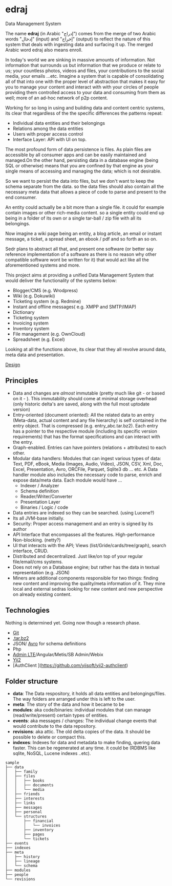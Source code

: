 # edraj

Data Management System

The name **edraj** (in Arabic "إدراج") comes from the merge of two Arabic words "إدخال" (input) and "إخراج" (output) to reflect the nature of this system that deals with ingesting data and surfacing it up. The merged Arabic word edraj also means enroll.

In today's world we are sinking in massive amounts of information. Not information that surrounds us but information that we produce or relate to us; your countless photos, videos and files, your contributions to the social media, your emails ...etc. Imagine a system that is capable of consolidating all of that into one with the proper level of abstraction that makes it easy for you to manage your content and interact with with your circles of people providing them controlled access to your data and consuming from them as well; more of an ad-hoc network of p2p content.

Working for so long in using and building data and content centric systems, its clear that regardless of the the specific differences the patterns repeat:
- Individual data entities and their belongings
- Relations among the data entities
- Users with proper access control
- Interface Layer: API with UI on top.

The most profound form of data persistence is files. As plain files are accessible by all consumer apps and can be easily maintained and managed.On the other hand, persisting data in a database engine (being SQL or otherwise) means that you are confined by that engine as your single means of accessing and managing the data; which is not desirable.

So we want to persist the data into files, but we don't want to keep the schema separate from the data. so the data files should also contain all the necessary meta data that allows a piece of code to parse and present to the end consumer.

An entity could actually be a bit more than a single file. it could for example contain images or other rich-media content. so a single entity could end up being in a folder of its own or a single tar-ball / zip file with all its belongings.

Now imagine a wiki page being an entity, a blog article, an email or instant message, a ticket, a spread sheet, an ebook / pdf and so forth an so on.

Sedr plans to abstract all that, and present one software (or better say reference implementation of a software as there is no reason why other compatible software wont be written for it) that would act like all the aforementioned systems and more.

This project aims at providing a unified Data Management System that would deliver the functionality of the systems below:
- Blogger/CMS (e.g. Wrodpress)
- Wiki (e.g. Dokuwiki)
- Ticketing system (e.g. Redmine)
- Instant and offline messages( e.g. XMPP and SMTP/IMAP)
- Dictionary
- Ticketing system
- Invoicing system
- Inventory system
- File management (e.g. OwnCloud)
- Spreadsheet (e.g. Excel)

Looking at all the functions above, its clear that they all revolve around data, meta data and presentation. 

[Design](docs/readme.md)

## Principles 
* Data and changes are *almost* immutable (pretty much like git - or based on it - ). This immutability should come at minimal storage overhead (only historic delta's are saved, along with the full most uptodate version)
* Entry-oriented (document oriented): All the related data to an entry (Meta-data, actual content and any file hierarchy) is self contained in the entry object. That is compressed (e.g. entry_abc.tar.bz2). Each entry has a pointer to the respective module (including its specific version requirements) that has the format specifications and can interact with the entry.
* Graph-enabled. Entries can have pointers (relations + attributes) to each other.
* Modular data handlers: Modules that can ingest various types of data: Text, PDF, eBook, Media (Images, Audio, Video), JSON, CSV, Xml, Doc, Excel, Presentation, Avro, ORCFile, Parquet, Sqlite3 db ... etc. A Data handler module also includes the necessary code to parse, enrich and expose data/meta data. Each module would have ...
  * Indexer / Analyzer
  * Schema definition
  * Reader/Writer/Converter
  * Presentation Layer
  * Binaries / Logic / code
* Data entries are indexed so they can be searched. (using Lucene?)
* Its all JVM-base initially.
* Security: Proper access management and an entry is signed by its author
* API Interface that encompasses all the features. High-performance Non-blocking. (netty?)
* UI that interacts with the API; Views (list/Gride/cards/tree/graph), search interface, CRUD. 
* Distributed and decentralized. Just like/on top of your regular file/email/cms systems.
* Does not rely on a Database engine; but rather has the data in textual representation (e.g. JSON)
* Miners are additional components responsible for two things: finding new content and improving the quality/meta information of it. They mine local and external sedras looking for new content and new perspective on already existing content.

## Technologies
Nothing is determined yet. Going now though a research phase.

* [Git](https://github.com/kbjr/Git.php)
* [.tar.bz2](http://php.net/manual/en/class.phardata.php)
* JSON/ [Avro](http://apache.osuosl.org/avro/stable/php/) for schema definitions
* Php
* [Admin LTE](https://github.com/dmstr/yii2-adminlte-asset)/Angular/Metis/SB Admin/Webix
* [Yii2](http://www.yiiframework.com/)
* [AuthClient \](https://github.com/yiisoft/yii2-authclient)

## Folder structure

* **data**: The Data respository, it holds all data entities and belongings/files. The way folders are arranged under this is left to the user.
* **meta**: The story of the data and how it became to be
* **modules**: aka code/binaries: individual modules that can manage (read/write/present) certain types of entities.
* **events**: aka messages / changes: The individual change events that would contribute to the data repository.
* **revisions**: aka attic. The old delta copies of the data. It should be possible to delete or compact this.
* **indexes**: Indexes for data and metadata to make finding, quering data faster. This can be regenerated at any time. it could be (RDBMS like sqlite, NoSQL, Lucene indexes ..etc).

```
sample
├── data 
│   ├── family
│   ├── files
│   │   ├── books
│   │   ├── documents
│   │   └── media
│   ├── friends
│   ├── interests
│   ├── links
│   ├── messages
│   ├── personal
│   └── structures
│       ├── financial
│       │   └── invoices
│       ├── inventory
│       ├── pages
│       └── tickets
├── events 
├── indexes  
├── meta 
│   ├── history
│   ├── lineage
│   └── schema
├── modules 
├── people 
└── revisions  
```
